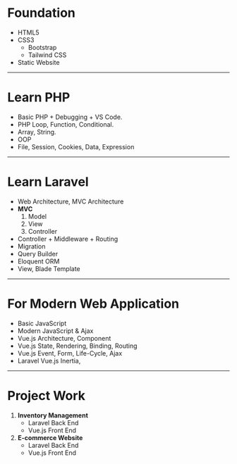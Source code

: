 # Foundation
- HTML5
- CSS3
	- Bootstrap
	- Tailwind CSS
- Static Website
---
# Learn PHP
- Basic PHP + Debugging + VS Code.
- PHP Loop, Function, Conditional.
- Array, String.
- OOP
- File, Session, Cookies, Data, Expression
---
# Learn Laravel
- Web Architecture, MVC Architecture
- **MVC**
	1. Model
	2. View
	3. Controller
- Controller + Middleware + Routing
- Migration
- Query Builder
- Eloquent ORM
- View, Blade Template
---
# For Modern Web Application
- Basic JavaScript
- Modern JavaScript & Ajax
- Vue.js Architecture, Component
- Vue.js State, Rendering, Binding, Routing
- Vue.js Event, Form, Life-Cycle, Ajax
- Laravel Vue.js Inertia, 
---
# Project Work
1. **Inventory Management**
	- Laravel Back End
	- Vue.js Front End
2. **E-commerce Website**
	- Laravel Back End
	- Vue.js Front End